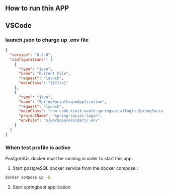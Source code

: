 ## How to run this APP

## VSCode

### launch.json to charge up .env file

```json
{
  "version": "0.2.0",
  "configurations": [
    {
      "type": "java",
      "name": "Current File",
      "request": "launch",
      "mainClass": "${file}"
    },
    {
      "type": "java",
      "name": "SpringSocialLoginApplication",
      "request": "launch",
      "mainClass": "com.code.truck.oauth.springsociallogin.SpringSocialLoginApplication",
      "projectName": "spring-social-login",
      "envFile": "${workspaceFolder}/.env"
    }
  ]
}
```

### When test profile is active

PostgreSQL docker must be running in order to start this app.

1. Start postgreSQL docker service from the docker compose :

```bash
docker compose up -d
```

2. Start springboot application
